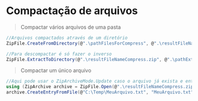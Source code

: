 # Compactação de arquivos

> Compactar vários arquivos de uma pasta

```c#
//Arquivos compactados através de um diretório
ZipFile.CreateFromDirectory(@".\pathFilesForCompress", @".\resultFileNameCompress.zip");

//Para descompactar é só fazer o inverso
ZipFile.ExtractToDirectory(@".\resultFileNameCompress.zip", @".\pathExtractFiles");
```

> Compactar um único arquivo

```c#
//Aqui pode usar o ZipArchiveMode.Update caso o arquivo já exista e então é adicionado mais um arquivo ao ficheiro
using (ZipArchive archive = ZipFile.Open(@".\resultFileNameCompress.zip", ZipArchiveMode.Create))
archive.CreateEntryFromFile(@"C:\Temp\MeuArquivo.txt", "MeuArquivo.txt");
```
